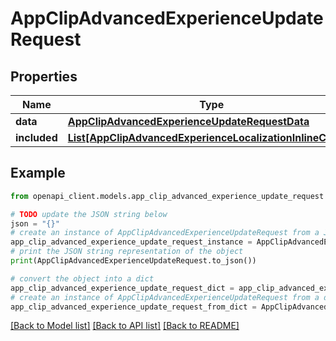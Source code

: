 # AppClipAdvancedExperienceUpdateRequest


## Properties

Name | Type | Description | Notes
------------ | ------------- | ------------- | -------------
**data** | [**AppClipAdvancedExperienceUpdateRequestData**](AppClipAdvancedExperienceUpdateRequestData.md) |  | 
**included** | [**List[AppClipAdvancedExperienceLocalizationInlineCreate]**](AppClipAdvancedExperienceLocalizationInlineCreate.md) |  | [optional] 

## Example

```python
from openapi_client.models.app_clip_advanced_experience_update_request import AppClipAdvancedExperienceUpdateRequest

# TODO update the JSON string below
json = "{}"
# create an instance of AppClipAdvancedExperienceUpdateRequest from a JSON string
app_clip_advanced_experience_update_request_instance = AppClipAdvancedExperienceUpdateRequest.from_json(json)
# print the JSON string representation of the object
print(AppClipAdvancedExperienceUpdateRequest.to_json())

# convert the object into a dict
app_clip_advanced_experience_update_request_dict = app_clip_advanced_experience_update_request_instance.to_dict()
# create an instance of AppClipAdvancedExperienceUpdateRequest from a dict
app_clip_advanced_experience_update_request_from_dict = AppClipAdvancedExperienceUpdateRequest.from_dict(app_clip_advanced_experience_update_request_dict)
```
[[Back to Model list]](../README.md#documentation-for-models) [[Back to API list]](../README.md#documentation-for-api-endpoints) [[Back to README]](../README.md)


